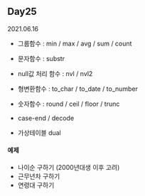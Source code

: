 ## Day25
2021.06.16

- 그룹함수 : min / max / avg / sum / count
- 문자함수 : substr
- null값 처리 함수 : nvl / nvl2
- 형변환함수 : to_char / to_date / to_number
- 숫자함수 : round / ceil / floor / trunc

- case-end / decode

- 가상테이블 dual


#### 예제
- 나이순 구하기 (2000년대생 이후 고려)
- 근무년차 구하기
- 연령대 구하기
